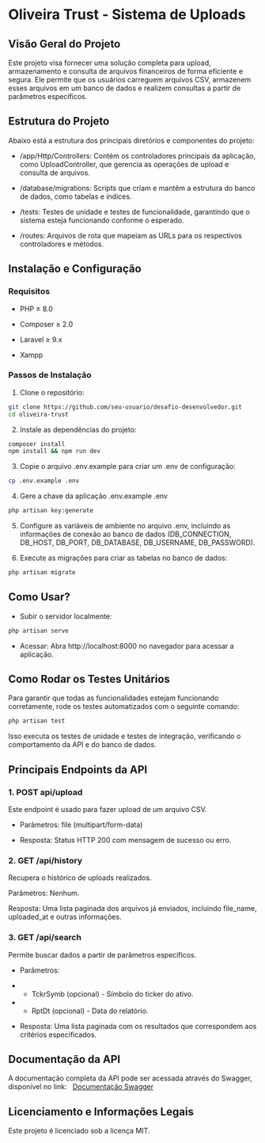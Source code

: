 # Oliveira Trust - Sistema de Uploads

## Visão Geral do Projeto

Este projeto visa fornecer uma solução completa para upload, armazenamento e consulta de arquivos financeiros de forma eficiente e segura. Ele permite que os usuários carreguem arquivos CSV, armazenem esses arquivos em um banco de dados e realizem consultas a partir de parâmetros específicos.

## Estrutura do Projeto

Abaixo está a estrutura dos principais diretórios e componentes do projeto:

*	/app/Http/Controllers:  Contém os controladores principais da aplicação, como UploadController, que gerencia as operações de upload e consulta de arquivos.

*	/database/migrations:  Scripts que criam e mantêm a estrutura do banco de dados, como tabelas e índices.

*	/tests:  Testes de unidade e testes de funcionalidade, garantindo que o sistema esteja funcionando conforme o esperado.

*	/routes:  Arquivos de rota que mapeiam as URLs para os respectivos controladores e métodos.

## Instalação e Configuração
### Requisitos

* PHP ≥ 8.0

* Composer ≥ 2.0

* Laravel ≥ 9.x

* Xampp

### Passos de Instalação

1. Clone o repositório:
~~~bash
git clone https://github.com/seu-usuario/desafio-desenvolvedor.git
cd oliveira-trust
~~~
2. Instale as dependências do projeto:
~~~bash
composer install
npm install && npm run dev
~~~
3. Copie o arquivo .env.example para criar um .env de configuração:
~~~bash
cp .env.example .env
~~~
4. Gere a chave da aplicação .env.example .env
~~~bash
php artisan key:generate
~~~
5. Configure as variáveis de ambiente no arquivo .env, incluindo as informações de conexão ao banco de dados (DB_CONNECTION, DB_HOST, DB_PORT, DB_DATABASE, DB_USERNAME, DB_PASSWORD).
   
6. Execute as migrações para criar as tabelas no banco de dados:
~~~bash
php artisan migrate
~~~ 

## Como Usar?

* Subir o servidor localmente:
~~~bash
php artisan serve
~~~
* Acessar: Abra http://localhost:8000 no navegador para acessar a aplicação.

## Como Rodar os Testes Unitários
Para garantir que todas as funcionalidades estejam funcionando corretamente, rode os testes automatizados com o seguinte comando:
~~~bash
php artisan test
~~~
Isso executa os testes de unidade e testes de integração, verificando o comportamento da API e do banco de dados.

## Principais Endpoints da API
### 1. POST api/upload
Este endpoint é usado para fazer upload de um arquivo CSV.

* Parâmetros: file (​multipart/form-data​)

* Resposta: Status HTTP 200 com mensagem de sucesso ou erro.

### 2. GET /api/history
Recupera o histórico de uploads realizados.

Parâmetros: Nenhum.

Resposta: Uma lista paginada dos arquivos já enviados, incluindo file_name, uploaded_at e outras informações.

### 3. GET /api/search

Permite buscar dados a partir de parâmetros específicos.

* Parâmetros:
* * TckrSymb (opcional) - Símbolo do ticker do ativo.
* * RptDt (opcional) - Data do relatório.

* Resposta: Uma lista paginada com os resultados que correspondem aos critérios especificados.

## Documentação da API

A documentação completa da API pode ser acessada através do Swagger, disponível no link:
&nbsp;
[Documentação Swagger](http://localhost:8000/api/documentation#/Uploads)

## Licenciamento e Informações Legais
Este projeto é licenciado sob a licença MIT.
